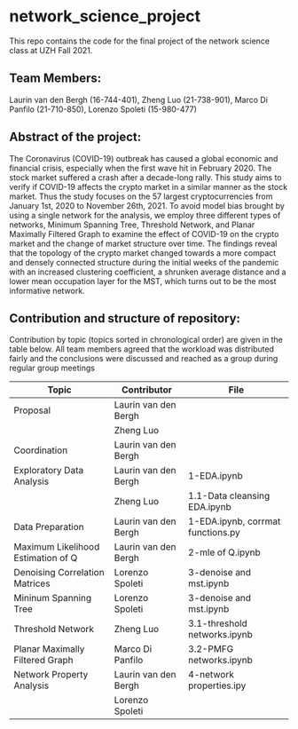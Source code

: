 # network_science_project

This repo contains the code for the final project of the network science class at UZH Fall 2021.

## Team Members: 
Laurin van den Bergh (16-744-401), Zheng Luo (21-738-901), Marco Di Panfilo (21-710-850), Lorenzo Spoleti (15-980-477)


## Abstract of the project:

The Coronavirus (COVID-19) outbreak has caused a global economic and financial crisis, especially when the
first wave hit in February 2020. The stock market suffered a crash after a decade-long rally. This study aims to
verify if COVID-19 affects the crypto market in a similar manner as the stock market. Thus the study focuses on
the 57 largest cryptocurrencies from January 1st, 2020 to November 26th, 2021. To avoid model bias brought
by using a single network for the analysis, we employ three different types of networks, Minimum Spanning
Tree, Threshold Network, and Planar Maximally Filtered Graph to examine the effect of COVID-19 on the crypto
market and the change of market structure over time. The findings reveal that the topology of the crypto market
changed towards a more compact and densely connected structure during the initial weeks of the pandemic with
an increased clustering coefficient, a shrunken average distance and a lower mean occupation layer for the MST,
which turns out to be the most informative network.


## Contribution and structure of repository:

Contribution by topic (topics sorted in chronological order) are given in the table below. All team members
agreed that the workload was distributed fairly and the conclusions were discussed and reached as a group
during regular group meetings

| Topic                              | Contributor          | File                              |
|------------------------------------|----------------------|-----------------------------------|
| Proposal                           | Laurin van den Bergh |                                   |
|                                    | Zheng Luo            |                                   |
| Coordination                       | Laurin van den Bergh |                                   |
| Exploratory Data Analysis          | Laurin van den Bergh | 1-EDA.ipynb                       |
|                                    | Zheng Luo            | 1.1-Data cleansing EDA.ipynb      |
| Data Preparation                   | Laurin van den Bergh | 1-EDA.ipynb, corrmat functions.py |
| Maximum Likelihood Estimation of Q | Laurin van den Bergh | 2-mle of Q.ipynb                  |
| Denoising Correlation Matrices     | Lorenzo Spoleti      | 3-denoise and mst.ipynb           |
| Mininum Spanning Tree              | Lorenzo Spoleti      | 3-denoise and mst.ipynb           |
| Threshold Network                  | Zheng Luo            | 3.1-threshold networks.ipynb      |
| Planar Maximally Filtered Graph    | Marco Di Panfilo     | 3.2-PMFG networks.ipynb           |
| Network Property Analysis          | Laurin van den Bergh | 4-network properties.ipy          |
|                                    | Lorenzo Spoleti      |                                   |

